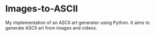 # Images-to-ASCII
My implementation of an ASCII art generator using Python. It aims to generate ASCII art from images and videos.

